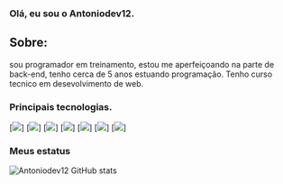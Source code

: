 ### Olá, eu sou o Antoniodev12.

## Sobre: 
sou programador em treinamento, estou me aperfeiçoando na parte de back-end, tenho cerca de 5 anos estuando programação. Tenho curso tecnico em desevolvimento de web.

### Principais tecnologias.
[![](https://img.shields.io/badge/HTML-239120?style=for-the-badge&logo=html5&logoColor=white)]
[![](https://img.shields.io/badge/CSS3-1572B6?style=for-the-badge&logo=css3&logoColor=white)]
[![](https://img.shields.io/badge/JavaScript-F7DF1E?style=for-the-badge&logo=javascript&logoColor=black)]
[![](https://img.shields.io/badge/Node.js-43853D?style=for-the-badge&logo=node.js&logoColor=white)]
[![](https://img.shields.io/badge/Bootstrap-563D7C?style=for-the-badge&logo=bootstrap&logoColor=white)]
[![](https://img.shields.io/badge/MySQL-00000F?style=for-the-badge&logo=mysql&logoColor=white)]
[![](https://img.shields.io/badge/Figma-F24E1E?style=for-the-badge&logo=figma&logoColor=white)]

### Meus estatus
![Antoniodev12 GitHub stats](https://github-readme-stats.vercel.app/api?username=Antoniodev12&show_icons=true&theme=radical)

